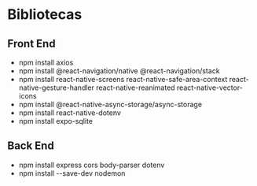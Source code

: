# Bibliotecas
## Front End
- npm install axios
- npm install @react-navigation/native @react-navigation/stack
- npm install react-native-screens react-native-safe-area-context react-native-gesture-handler react-native-reanimated react-native-vector-icons
- npm install @react-native-async-storage/async-storage
- npm install react-native-dotenv
- npm install expo-sqlite

## Back End 
- npm install express cors body-parser dotenv
- npm install --save-dev nodemon
